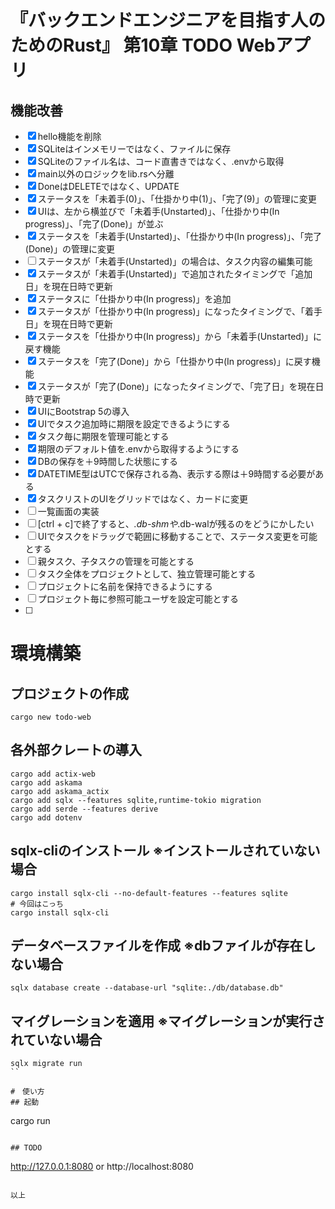 # 『バックエンドエンジニアを目指す人のためのRust』 第10章 TODO Webアプリ

## 機能改善
* [x] hello機能を削除
* [x] SQLiteはインメモリーではなく、ファイルに保存
* [x] SQLiteのファイル名は、コード直書きではなく、.envから取得
* [x] main以外のロジックをlib.rsへ分離
* [x] DoneはDELETEではなく、UPDATE
* [x] ステータスを「未着手(0)」、「仕掛かり中(1)」、「完了(9)」の管理に変更
* [x] UIは、左から横並びで「未着手(Unstarted)」、「仕掛かり中(In progress)」、「完了(Done)」が並ぶ
* [x] ステータスを「未着手(Unstarted)」、「仕掛かり中(In progress)」、「完了(Done)」の管理に変更
* [ ] ステータスが「未着手(Unstarted)」の場合は、タスク内容の編集可能
* [x] ステータスが「未着手(Unstarted)」で追加されたタイミングで「追加日」を現在日時で更新
* [x] ステータスに「仕掛かり中(In progress)」を追加
* [x] ステータスが「仕掛かり中(In progress)」になったタイミングで、「着手日」を現在日時で更新
* [x] ステータスを「仕掛かり中(In progress)」から「未着手(Unstarted)」に戻す機能
* [x] ステータスを「完了(Done)」から「仕掛かり中(In progress)」に戻す機能
* [x] ステータスが「完了(Done)」になったタイミングで、「完了日」を現在日時で更新
* [x] UIにBootstrap 5の導入
* [x] UIでタスク追加時に期限を設定できるようにする
* [x] タスク毎に期限を管理可能とする
* [x] 期限のデフォルト値を.envから取得するようにする
* [x] DBの保存を＋9時間した状態にする
* [x] DATETIME型はUTCで保存される為、表示する際は＋9時間する必要がある
* [x] タスクリストのUIをグリッドではなく、カードに変更
* [ ] 一覧画面の実装
* [ ] [ctrl + c]で終了すると、*.db-shmや*.db-walが残るのをどうにかしたい
* [ ] UIでタスクをドラッグで範囲に移動することで、ステータス変更を可能とする
* [ ] 親タスク、子タスクの管理を可能とする
* [ ] タスク全体をプロジェクトとして、独立管理可能とする
* [ ] プロジェクトに名前を保持できるようにする
* [ ] プロジェクト毎に参照可能ユーザを設定可能とする
* [ ]


# 環境構築
## プロジェクトの作成
```
cargo new todo-web
```

## 各外部クレートの導入
```
cargo add actix-web
cargo add askama
cargo add askama_actix
cargo add sqlx --features sqlite,runtime-tokio migration
cargo add serde --features derive
cargo add dotenv
```

## sqlx-cliのインストール ※インストールされていない場合
```
cargo install sqlx-cli --no-default-features --features sqlite
# 今回はこっち
cargo install sqlx-cli
```

## データベースファイルを作成 ※dbファイルが存在しない場合
```
sqlx database create --database-url "sqlite:./db/database.db"
```

## マイグレーションを適用 ※マイグレーションが実行されていない場合
```
sqlx migrate run
``

#　使い方
## 起動
```
cargo run
```

## TODO
```
http://127.0.0.1:8080
or
http://localhost:8080
```

以上